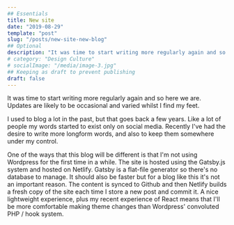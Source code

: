 ```yaml
---
## Essentials
title: New site
date: "2019-08-29"
template: "post"
slug: "/posts/new-site-new-blog"
## Optional
description: "It was time to start writing more regularly again and so here we are. Updates are likely to be occasional and varied whilst I find my feet."
# category: "Design Culture"
# socialImage: "/media/image-3.jpg"
## Keeping as draft to prevent publishing
draft: false
---
```


It was time to start writing more regularly again and so here we are. Updates are likely to be occasional and varied whilst I find my feet.

I used to blog a lot in the past, but that goes back a few years. Like a lot of people my words started to exist only on social media. Recently I've had the desire to write more longform words, and also to keep them somewhere under my control.

One of the ways that this blog will be different is that I'm not using Wordpress for the first time in a while. The site is hosted using the Gatsby.js system and hosted on Netlify. Gatsby is a flat-file generator so there's no database to manage. It should also be faster but for a blog like this it's not an important reason. The content is synced to Github and then Netlify builds a fresh copy of the site each time I store a new post and commit it. A nice lightweight experience, plus my recent experience of React means that I'll be more comfortable making theme changes than Wordpress' convoluted PHP / hook system.